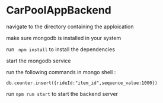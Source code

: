 # CarPoolAppBackend

navigate to the directory containing the apploication

make sure mongodb is installed in your system

run ``` npm install``` to install the dependencies

start the mongodb service

run the following commands in mongo shell :
``` use carpoolz
db.counter.insert({rideId:"item_id",sequence_value:1000})
```

run ```npm run start``` to start the backend server
